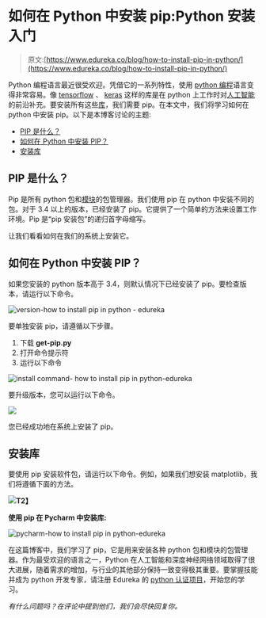 # 如何在 Python 中安装 pip:Python 安装入门

> 原文:[https://www.edureka.co/blog/how-to-install-pip-in-python/](https://www.edureka.co/blog/how-to-install-pip-in-python/)

Python 编程语言最近很受欢迎。凭借它的一系列特性，使用 [python 编程](https://www.edureka.co/data-science-python-certification-course)语言变得非常容易。像 [tensorflow](https://www.edureka.co/blog/tensorflow-tutorial/) 、 [keras](https://www.edureka.co/blog/keras-vs-tensorflow-vs-pytorch/) 这样的库是在 python 上工作时对[人工智能](https://www.edureka.co/blog/artificial-intelligence-with-python/)的前沿补充。要安装所有这些[库](https://www.edureka.co/blog/python-libraries/)，我们需要 pip。在本文中，我们将学习如何在 python 中安装 pip。以下是本博客讨论的主题:

*   [PIP 是什么？](#whatispip)
*   [如何在 Python 中安装 PIP？](#installpip)
*   [安装库](#installalib)

## **PIP 是什么？**

Pip 是所有 python 包和[模块](https://www.edureka.co/blog/python-modules/)的包管理器。我们使用 pip 在 python 中安装不同的包。对于 3.4 以上的版本，已经安装了 pip。它提供了一个简单的方法来设置工作环境。Pip 是“pip 安装包”的递归首字母缩写。

让我们看看如何在我们的系统上安装它。

## **如何在 Python 中安装 PIP？**

如果您安装的 python 版本高于 3.4，则默认情况下已经安装了 pip。要检查版本，请运行以下命令。

![version-how to install pip in python - edureka](../Images/0aeed8dc85ffbb0275bdf09ba62f5dde.png)

要单独安装 pip，请遵循以下步骤。

1.  下载 **get-pip.py**
2.  打开命令提示符
3.  运行以下命令

![install command- how to install pip in python-edureka](../Images/2b2a8518450226001ca4c9ad1ef6d5c6.png)

要升级版本，您可以运行以下命令。

![](../Images/ae984c1cfbb4706d3dadbeae7befbc00.png)

您已经成功地在系统上安装了 pip。

## **安装库**

要使用 pip 安装软件包，请运行以下命令。例如，如果我们想安装 matplotlib，我们将遵循下面的方法。

**![](../Images/4b8b79b6108c83cf3bf19cb97038a8cb.png)T2】**

**使用 pip 在 Pycharm 中安装库:**

![pycharm-how to install pip in python-edureka](../Images/ace39a42a3ee3bd2ff50a63608ee2dc5.png)

在这篇博客中，我们学习了 pip，它是用来安装各种 python 包和模块的包管理器。作为最受欢迎的语言之一，Python 在人工智能和深度神经网络领域取得了很大进展，随着需求的增加，与行业的其他部分保持一致变得极其重要。要掌握技能并成为 python 开发专家，请注册 Edureka 的 [python 认证项目](https://www.edureka.co/data-science-python-certification-course)，开始您的学习。

*有什么问题吗？在评论中提到他们，我们会尽快回复你。*